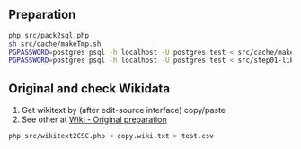 ## Preparation

```sh
php src/pack2sql.php
sh src/cache/makeTmp.sh
PGPASSWORD=postgres psql -h localhost -U postgres test < src/cache/makeTmp.sql
PGPASSWORD=postgres psql -h localhost -U postgres test < src/step01-lib.sql
```

## Original and check Wikidata

1. Get wikitext by (after edit-source interface) copy/paste 
2. See other at [Wiki - Original preparation](https://github.com/datasets-br/city-codes/wiki/Original-preparation)

```sh
php src/wikitext2CSC.php < copy.wiki.txt > test.csv
```


